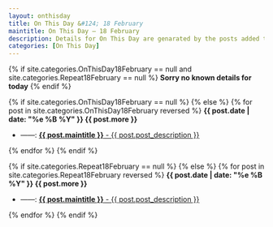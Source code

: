 ```yaml
---
layout: onthisday
title: On This Day &#124; 18 February
maintitle: On This Day — 18 February
description: Details for On This Day are genarated by the posts added to the website so the content is subject to changes/updates over time.
categories: [On This Day]
---
```


{% if site.categories.OnThisDay18February == null and site.categories.Repeat18February == null %}
<strong>Sorry no known details for today</strong>
{% endif %}

{% if site.categories.OnThisDay18February == null %}
{% else %}
{% for post in site.categories.OnThisDay18February reversed %}
<strong>{{ post.date | date: "%e %B %Y" }} {{ post.more }}</strong>
<ul>
<li> ——: <a href="{{ post.url }}"><strong>{{ post.maintitle }}</strong> - {{ post.post_description }}</a></li>
</ul>
{% endfor %}
{% endif %}

{% if site.categories.Repeat18February == null %}
{% else %}
{% for post in site.categories.Repeat18February reversed %}
<strong>{{ post.date | date: "%e %B %Y" }} {{ post.more }}</strong>
<ul>
<li> ——: <a href="{{ post.url }}"><strong>{{ post.maintitle }}</strong> - {{ post.post_description }}</a></li>
</ul>
{% endfor %}
{% endif %}
